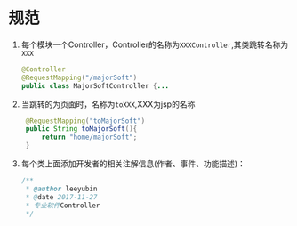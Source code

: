 # 规范   



1. 每个模块一个Controller，Controller的名称为``XXXController``,其类跳转名称为``XXX``   

   ```java
   @Controller
   @RequestMapping("/majorSoft")
   public class MajorSoftController {...
   ```

2. 当跳转的为页面时，名称为``toXXX``,XXX为jsp的名称    

   ```java
   	@RequestMapping("toMajorSoft")
   	public String toMajorSoft(){	
   		return "home/majorSoft";
   	}
   ```

3. 每个类上面添加开发者的相关注解信息(作者、事件、功能描述)：

   ```java
   /**
    * @author leeyubin
    * @date 2017-11-27
    * 专业软件Controller
    */
   ```

   ​

